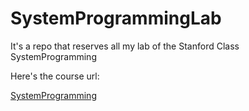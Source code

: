 # SystemProgrammingLab
It's a repo that reserves all my lab of the Stanford Class SystemProgramming
>
Here's the course url:
>
[SystemProgramming](https://reberhardt.com/cs110l/spring-2020/)
